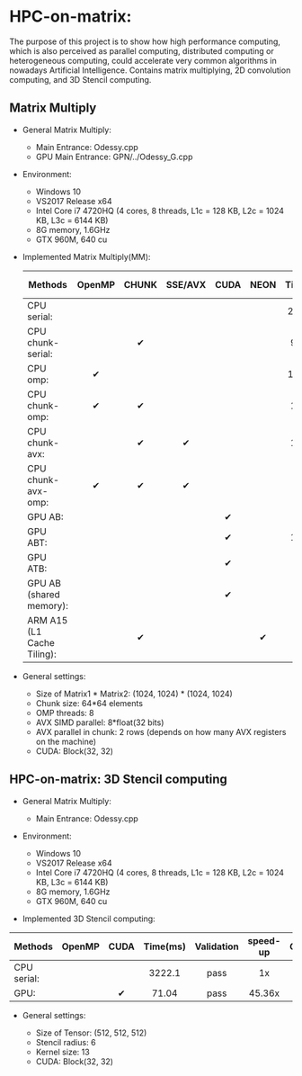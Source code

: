 # HPC-on-matrix:
The purpose of this project is to show how high performance computing, which is also perceived as parallel computing, distributed computing or heterogeneous computing, could accelerate very common algorithms in nowadays Artificial Intelligence. Contains matrix multiplying, 2D convolution computing, and 3D Stencil computing.
## Matrix Multiply
* General Matrix Multiply:  
  * Main Entrance: Odessy.cpp  
  * GPU Main Entrance: GPN/../Odessy_G.cpp
* Environment:  
  * Windows 10  
  * VS2017 Release x64  
  * Intel Core i7 4720HQ (4 cores, 8 threads, L1c = 128 KB, L2c = 1024 KB, L3c = 6144 KB)  
  * 8G memory, 1.6GHz  
  * GTX 960M, 640 cu
* Implemented Matrix Multiply(MM):  

  |  Methods        |   OpenMP    |   CHUNK     |     SSE/AVX    | CUDA |NEON|   Time(ms)      |       Validation   |      speed-up|  % of peak performance
  |-----------------|:-------------:|:-------------:|:--------------:|:--:|:----------------:|:--------------:|:--------------------:|:-----------:|:----------:|
  |CPU serial:      |       |    |     |     |  |  2771.54  |    pass   |        1x  | |
  |CPU chunk-serial:   |    |  ✔   |    |  ||   936.43   |   pass   |     2.96x  |
  |CPU omp:        |     ✔  |     |   |  |     |   1562.25  |    pass  |      1.77x   ||
  |CPU chunk-omp:    |   ✔    |  ✔   |   |        ||    176.31  |    pass  |     15.72x  | |
  |CPU chunk-avx:    |      | ✔   |   ✔  |       ||    182.70   |   pass   |    15.17x  | |
  |CPU chunk-avx-omp:  | ✔   |   ✔   |   ✔ |  ||     44.61  |    pass  |     62.13x  | |
  |GPU AB:         |          |      |           |     ✔      | |35.14 | pass | 78.87x ||
  |GPU ABT:         |          |      |            |     ✔      | |168.00 | pass | 16.50x ||
  |GPU ATB:         |          |      |            |     ✔      | |32.61 | pass | 85.00x ||
  |GPU AB (shared memory):         |               |      |      |     ✔    |   |24.00 | pass | 115.48x ||
  |ARM A15 (L1 Cache Tiling):         |               |    ✔    |      |         |   ✔  | | pass ||70.56|


* General settings:  
  
  * Size of Matrix1 \* Matrix2: (1024, 1024) \* (1024, 1024)  
  * Chunk size: 64\*64 elements  
  * OMP threads: 8  
  * AVX SIMD parallel: 8\*float(32 bits)  
  * AVX parallel in chunk: 2 rows (depends on how many AVX registers on the machine)  
  * CUDA: Block(32, 32)
## HPC-on-matrix: 3D Stencil computing
* General Matrix Multiply:  
  * Main Entrance: Odessy.cpp
  
* Environment:  
  * Windows 10  
  * VS2017 Release x64  
  * Intel Core i7 4720HQ (4 cores, 8 threads, L1c = 128 KB, L2c = 1024 KB, L3c = 6144 KB)  
  * 8G memory, 1.6GHz  
  * GTX 960M, 640 cu
  
* Implemented 3D Stencil computing:  

|  Methods          |   OpenMP        |   CUDA      | Time(ms)         |       Validation |      speed-up  | GFlops|
|-----------------  |:---------------:|:-----------:|:----------------:|:----------------:|:--------------:|:--:|
|CPU serial:        |                 |             |3222.1            |  pass            | 1x             | |
|GPU:               |                 |     ✔       |71.04            |  pass            | 45.36x             |117.5|

* General settings:  
  
  * Size of Tensor: (512, 512, 512)
  * Stencil radius: 6  
  * Kernel size: 13  
  * CUDA: Block(32, 32)
